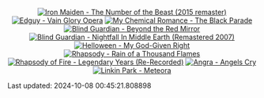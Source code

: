 <!-- lastfm -->
<p align="center"><a href="https://www.last.fm/music/Iron+Maiden/The+Number+of+the+Beast+(2015+remaster)"><img src="https://lastfm.freetls.fastly.net/i/u/64s/0673467a6af29e9130e229a7407ace50.jpg" title="Iron Maiden - The Number of the Beast (2015 remaster)"></a> <a href="https://www.last.fm/music/Edguy/Vain+Glory+Opera"><img src="https://lastfm.freetls.fastly.net/i/u/64s/64c5b356ffe28f677ee1ed81d6edde55.jpg" title="Edguy - Vain Glory Opera"></a> <a href="https://www.last.fm/music/My+Chemical+Romance/The+Black+Parade"><img src="https://lastfm.freetls.fastly.net/i/u/64s/7675defb2787ce67cd030081eb8ff77c.png" title="My Chemical Romance - The Black Parade"></a> <a href="https://www.last.fm/music/Blind+Guardian/Beyond+the+Red+Mirror"><img src="https://lastfm.freetls.fastly.net/i/u/64s/0898c36cc3a948f7c89bacda32ce76eb.png" title="Blind Guardian - Beyond the Red Mirror"></a> <a href="https://www.last.fm/music/Blind+Guardian/Nightfall+In+Middle+Earth+(Remastered+2007)"><img src="https://lastfm.freetls.fastly.net/i/u/64s/0cb7c96a3c89b80e51fde4340330d4cb.jpg" title="Blind Guardian - Nightfall In Middle Earth (Remastered 2007)"></a> <a href="https://www.last.fm/music/Helloween/My+God-Given+Right"><img src="https://lastfm.freetls.fastly.net/i/u/64s/0c85d403bc02407ec0aa61738aa64627.jpg" title="Helloween - My God-Given Right"></a> <a href="https://www.last.fm/music/Rhapsody/Rain+of+a+Thousand+Flames"><img src="https://lastfm.freetls.fastly.net/i/u/64s/5b476d367e684543c50c687bca4fb5d4.png" title="Rhapsody - Rain of a Thousand Flames"></a> <a href="https://www.last.fm/music/Rhapsody+of+Fire/Legendary+Years+(Re-Recorded)"><img src="https://lastfm.freetls.fastly.net/i/u/64s/f9510c1ad44d8cf47c389e5625000ea1.jpg" title="Rhapsody of Fire - Legendary Years (Re-Recorded)"></a> <a href="https://www.last.fm/music/Angra/Angels+Cry"><img src="https://lastfm.freetls.fastly.net/i/u/64s/84f0a16d520f435494d0ead313005e62.png" title="Angra - Angels Cry"></a> <a href="https://www.last.fm/music/Linkin+Park/Meteora"><img src="https://lastfm.freetls.fastly.net/i/u/64s/fee069a98672ac3719f6c766ff6f0f9c.jpg" title="Linkin Park - Meteora"></a> </p>

<!--START_SECTION:last-updated-->
Last updated: 2024-10-08 00:45:21.808898
<!--END_SECTION:last-updated-->